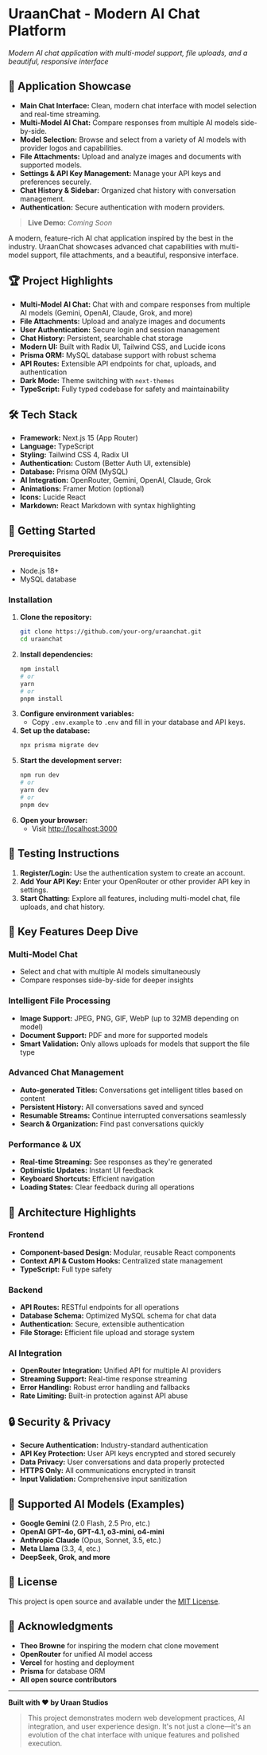 # UraanChat - Modern AI Chat Platform

*Modern AI chat application with multi-model support, file uploads, and a beautiful, responsive interface*

## 🌟 Application Showcase

- **Main Chat Interface:** Clean, modern chat interface with model selection and real-time streaming.
- **Multi-Model AI Chat:** Compare responses from multiple AI models side-by-side.
- **Model Selection:** Browse and select from a variety of AI models with provider logos and capabilities.
- **File Attachments:** Upload and analyze images and documents with supported models.
- **Settings & API Key Management:** Manage your API keys and preferences securely.
- **Chat History & Sidebar:** Organized chat history with conversation management.
- **Authentication:** Secure authentication with modern providers.

> **Live Demo:** _Coming Soon_

A modern, feature-rich AI chat application inspired by the best in the industry. UraanChat showcases advanced chat capabilities with multi-model support, file attachments, and a beautiful, responsive interface.

## 🏆 Project Highlights

- **Multi-Model AI Chat:** Chat with and compare responses from multiple AI models (Gemini, OpenAI, Claude, Grok, and more)
- **File Attachments:** Upload and analyze images and documents
- **User Authentication:** Secure login and session management
- **Chat History:** Persistent, searchable chat storage
- **Modern UI:** Built with Radix UI, Tailwind CSS, and Lucide icons
- **Prisma ORM:** MySQL database support with robust schema
- **API Routes:** Extensible API endpoints for chat, uploads, and authentication
- **Dark Mode:** Theme switching with `next-themes`
- **TypeScript:** Fully typed codebase for safety and maintainability

## 🛠️ Tech Stack

- **Framework:** Next.js 15 (App Router)
- **Language:** TypeScript
- **Styling:** Tailwind CSS 4, Radix UI
- **Authentication:** Custom (Better Auth UI, extensible)
- **Database:** Prisma ORM (MySQL)
- **AI Integration:** OpenRouter, Gemini, OpenAI, Claude, Grok
- **Animations:** Framer Motion (optional)
- **Icons:** Lucide React
- **Markdown:** React Markdown with syntax highlighting

## 🚀 Getting Started

### Prerequisites
- Node.js 18+
- MySQL database

### Installation

1. **Clone the repository:**
   ```bash
   git clone https://github.com/your-org/uraanchat.git
   cd uraanchat
   ```
2. **Install dependencies:**
   ```bash
   npm install
   # or
   yarn
   # or
   pnpm install
   ```
3. **Configure environment variables:**
   - Copy `.env.example` to `.env` and fill in your database and API keys.
4. **Set up the database:**
   ```bash
   npx prisma migrate dev
   ```
5. **Start the development server:**
   ```bash
   npm run dev
   # or
   yarn dev
   # or
   pnpm dev
   ```
6. **Open your browser:**
   - Visit [http://localhost:3000](http://localhost:3000)

## 🧪 Testing Instructions

1. **Register/Login:** Use the authentication system to create an account.
2. **Add Your API Key:** Enter your OpenRouter or other provider API key in settings.
3. **Start Chatting:** Explore all features, including multi-model chat, file uploads, and chat history.

## 🎯 Key Features Deep Dive

### Multi-Model Chat
- Select and chat with multiple AI models simultaneously
- Compare responses side-by-side for deeper insights

### Intelligent File Processing
- **Image Support:** JPEG, PNG, GIF, WebP (up to 32MB depending on model)
- **Document Support:** PDF and more for supported models
- **Smart Validation:** Only allows uploads for models that support the file type

### Advanced Chat Management
- **Auto-generated Titles:** Conversations get intelligent titles based on content
- **Persistent History:** All conversations saved and synced
- **Resumable Streams:** Continue interrupted conversations seamlessly
- **Search & Organization:** Find past conversations quickly

### Performance & UX
- **Real-time Streaming:** See responses as they're generated
- **Optimistic Updates:** Instant UI feedback
- **Keyboard Shortcuts:** Efficient navigation
- **Loading States:** Clear feedback during all operations

## 🔧 Architecture Highlights

### Frontend
- **Component-based Design:** Modular, reusable React components
- **Context API & Custom Hooks:** Centralized state management
- **TypeScript:** Full type safety

### Backend
- **API Routes:** RESTful endpoints for all operations
- **Database Schema:** Optimized MySQL schema for chat data
- **Authentication:** Secure, extensible authentication
- **File Storage:** Efficient file upload and storage system

### AI Integration
- **OpenRouter Integration:** Unified API for multiple AI providers
- **Streaming Support:** Real-time response streaming
- **Error Handling:** Robust error handling and fallbacks
- **Rate Limiting:** Built-in protection against API abuse

## 🔒 Security & Privacy
- **Secure Authentication:** Industry-standard authentication
- **API Key Protection:** User API keys encrypted and stored securely
- **Data Privacy:** User conversations and data properly protected
- **HTTPS Only:** All communications encrypted in transit
- **Input Validation:** Comprehensive input sanitization

## 🤖 Supported AI Models (Examples)
- **Google Gemini** (2.0 Flash, 2.5 Pro, etc.)
- **OpenAI GPT-4o, GPT-4.1, o3-mini, o4-mini**
- **Anthropic Claude** (Opus, Sonnet, 3.5, etc.)
- **Meta Llama** (3.3, 4, etc.)
- **DeepSeek, Grok, and more**

## 📝 License

This project is open source and available under the [MIT License](LICENSE).

## 🙏 Acknowledgments

- **Theo Browne** for inspiring the modern chat clone movement
- **OpenRouter** for unified AI model access
- **Vercel** for hosting and deployment
- **Prisma** for database ORM
- **All open source contributors**

---

**Built with ❤️ by Uraan Studios**

> This project demonstrates modern web development practices, AI integration, and user experience design. It's not just a clone—it's an evolution of the chat interface with unique features and polished execution.
